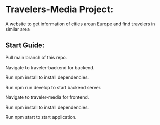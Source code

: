 # Travelers-Media Project:

A website to get information of cities aroun Europe and find travelers in similar area 

## Start Guide:

Pull main branch of this repo.

Navigate to traveler-backend for backend.

Run npm install to install dependencies.

Run npm run develop to start backend server.

Navigate to traveler-media for frontend.

Run npm install to install dependencies.

Run npm start to start application.

